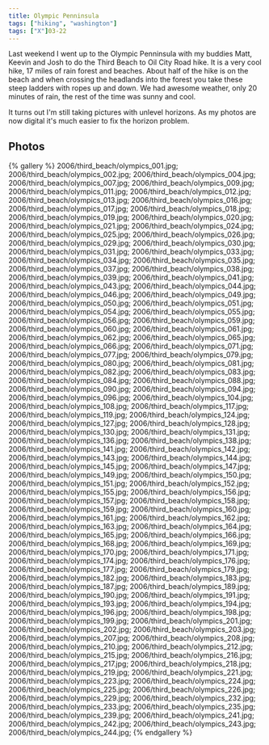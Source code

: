 ```yaml
---
title: Olympic Penninsula 
tags: ["hiking", "washington"]
tags: ["X"]03-22
---
```

Last weekend I went up to the Olympic Penninsula with my buddies Matt, Keevin and Josh to do the Third Beach to Oil City Road hike.  It is a very cool hike, 17 miles of rain forest and beaches.  About half of the hike is on the beach and when crossing the headlands into the forest you take these steep ladders with ropes up and down.  We had awesome weather, only 20 minutes of rain, the rest of the time was sunny and cool.

It turns out I'm still taking pictures with unlevel horizons.  As my photos are now digital it's much easier to fix the horizon problem.

## Photos 

{% gallery %} 
2006/third_beach/olympics_001.jpg;
2006/third_beach/olympics_002.jpg;
2006/third_beach/olympics_004.jpg;
2006/third_beach/olympics_007.jpg;
2006/third_beach/olympics_009.jpg;
2006/third_beach/olympics_011.jpg;
2006/third_beach/olympics_012.jpg;
2006/third_beach/olympics_013.jpg;
2006/third_beach/olympics_016.jpg;
2006/third_beach/olympics_017.jpg;
2006/third_beach/olympics_018.jpg;
2006/third_beach/olympics_019.jpg;
2006/third_beach/olympics_020.jpg;
2006/third_beach/olympics_021.jpg;
2006/third_beach/olympics_024.jpg;
2006/third_beach/olympics_025.jpg;
2006/third_beach/olympics_026.jpg;
2006/third_beach/olympics_029.jpg;
2006/third_beach/olympics_030.jpg;
2006/third_beach/olympics_031.jpg;
2006/third_beach/olympics_033.jpg;
2006/third_beach/olympics_034.jpg;
2006/third_beach/olympics_035.jpg;
2006/third_beach/olympics_037.jpg;
2006/third_beach/olympics_038.jpg;
2006/third_beach/olympics_039.jpg;
2006/third_beach/olympics_041.jpg;
2006/third_beach/olympics_043.jpg;
2006/third_beach/olympics_044.jpg;
2006/third_beach/olympics_046.jpg;
2006/third_beach/olympics_049.jpg;
2006/third_beach/olympics_050.jpg;
2006/third_beach/olympics_051.jpg;
2006/third_beach/olympics_054.jpg;
2006/third_beach/olympics_055.jpg;
2006/third_beach/olympics_056.jpg;
2006/third_beach/olympics_059.jpg;
2006/third_beach/olympics_060.jpg;
2006/third_beach/olympics_061.jpg;
2006/third_beach/olympics_062.jpg;
2006/third_beach/olympics_065.jpg;
2006/third_beach/olympics_066.jpg;
2006/third_beach/olympics_071.jpg;
2006/third_beach/olympics_077.jpg;
2006/third_beach/olympics_079.jpg;
2006/third_beach/olympics_080.jpg;
2006/third_beach/olympics_081.jpg;
2006/third_beach/olympics_082.jpg;
2006/third_beach/olympics_083.jpg;
2006/third_beach/olympics_084.jpg;
2006/third_beach/olympics_088.jpg;
2006/third_beach/olympics_090.jpg;
2006/third_beach/olympics_094.jpg;
2006/third_beach/olympics_096.jpg;
2006/third_beach/olympics_104.jpg;
2006/third_beach/olympics_108.jpg;
2006/third_beach/olympics_117.jpg;
2006/third_beach/olympics_119.jpg;
2006/third_beach/olympics_124.jpg;
2006/third_beach/olympics_127.jpg;
2006/third_beach/olympics_128.jpg;
2006/third_beach/olympics_130.jpg;
2006/third_beach/olympics_131.jpg;
2006/third_beach/olympics_136.jpg;
2006/third_beach/olympics_138.jpg;
2006/third_beach/olympics_141.jpg;
2006/third_beach/olympics_142.jpg;
2006/third_beach/olympics_143.jpg;
2006/third_beach/olympics_144.jpg;
2006/third_beach/olympics_145.jpg;
2006/third_beach/olympics_147.jpg;
2006/third_beach/olympics_149.jpg;
2006/third_beach/olympics_150.jpg;
2006/third_beach/olympics_151.jpg;
2006/third_beach/olympics_152.jpg;
2006/third_beach/olympics_155.jpg;
2006/third_beach/olympics_156.jpg;
2006/third_beach/olympics_157.jpg;
2006/third_beach/olympics_158.jpg;
2006/third_beach/olympics_159.jpg;
2006/third_beach/olympics_160.jpg;
2006/third_beach/olympics_161.jpg;
2006/third_beach/olympics_162.jpg;
2006/third_beach/olympics_163.jpg;
2006/third_beach/olympics_164.jpg;
2006/third_beach/olympics_165.jpg;
2006/third_beach/olympics_166.jpg;
2006/third_beach/olympics_168.jpg;
2006/third_beach/olympics_169.jpg;
2006/third_beach/olympics_170.jpg;
2006/third_beach/olympics_171.jpg;
2006/third_beach/olympics_174.jpg;
2006/third_beach/olympics_176.jpg;
2006/third_beach/olympics_177.jpg;
2006/third_beach/olympics_179.jpg;
2006/third_beach/olympics_182.jpg;
2006/third_beach/olympics_183.jpg;
2006/third_beach/olympics_187.jpg;
2006/third_beach/olympics_189.jpg;
2006/third_beach/olympics_190.jpg;
2006/third_beach/olympics_191.jpg;
2006/third_beach/olympics_193.jpg;
2006/third_beach/olympics_194.jpg;
2006/third_beach/olympics_196.jpg;
2006/third_beach/olympics_198.jpg;
2006/third_beach/olympics_199.jpg;
2006/third_beach/olympics_201.jpg;
2006/third_beach/olympics_202.jpg;
2006/third_beach/olympics_203.jpg;
2006/third_beach/olympics_207.jpg;
2006/third_beach/olympics_208.jpg;
2006/third_beach/olympics_210.jpg;
2006/third_beach/olympics_212.jpg;
2006/third_beach/olympics_215.jpg;
2006/third_beach/olympics_216.jpg;
2006/third_beach/olympics_217.jpg;
2006/third_beach/olympics_218.jpg;
2006/third_beach/olympics_219.jpg;
2006/third_beach/olympics_221.jpg;
2006/third_beach/olympics_223.jpg;
2006/third_beach/olympics_224.jpg;
2006/third_beach/olympics_225.jpg;
2006/third_beach/olympics_226.jpg;
2006/third_beach/olympics_229.jpg;
2006/third_beach/olympics_232.jpg;
2006/third_beach/olympics_233.jpg;
2006/third_beach/olympics_235.jpg;
2006/third_beach/olympics_239.jpg;
2006/third_beach/olympics_241.jpg;
2006/third_beach/olympics_242.jpg;
2006/third_beach/olympics_243.jpg;
2006/third_beach/olympics_244.jpg;
{% endgallery %}

